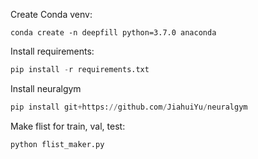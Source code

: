 Create Conda venv:
```console
conda create -n deepfill python=3.7.0 anaconda
```

Install requirements:
```python
pip install -r requirements.txt
```

Install neuralgym
```python
pip install git+https://github.com/JiahuiYu/neuralgym
```
Make flist for train, val, test:
```python
python flist_maker.py
```